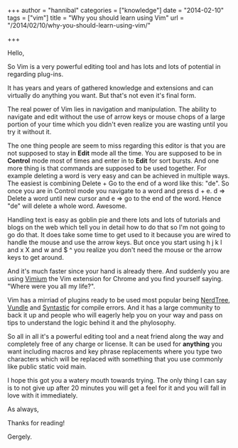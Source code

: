 +++
author = "hannibal"
categories = ["knowledge"]
date = "2014-02-10"
tags = ["vim"]
title = "Why you should learn using Vim"
url = "/2014/02/10/why-you-should-learn-using-vim/"

+++

Hello,

So Vim is a very powerful editing tool and has lots and lots of potential in regarding plug-ins.

It has years and years of gathered knowledge and extensions and can virtually do anything you want. But that's not even it's final form.

The real power of Vim lies in navigation and manipulation. The ability to navigate and edit without the use of arrow keys or mouse chops of a large portion of your time which you didn't even realize you are wasting until you try it without it.

The one thing people are seem to miss regarding this editor is that you are not supposed to stay in **Edit** mode all the time. You are supposed to be in **Control** mode most of times and enter in to **Edit** for sort bursts. And one more thing is that commands are supposed to be used together. For example deleting a word is very easy and can be achieved in multiple ways. The easiest is combining Delete + Go to the end of a word like this: "de". So once you are in Control mode you navigate to a word and press d + e. d => Delete a word until new cursor and e => go to the end of the word. Hence "de" will delete a whole word. Awesome.

Handling text is easy as goblin pie and there lots and lots of tutorials and blogs on the web which tell you in detail how to do that so I'm not going to go do that. It does take some time to get used to it because you are wired to handle the mouse and use the arrow keys. But once you start using h j k l and x X and w and $ ^ you realize you don't need the mouse or the arrow keys to get around.

And it's much faster since your hand is already there. And suddenly you are using <a href="https://chrome.google.com/webstore/detail/vimium/dbepggeogbaibhgnhhndojpepiihcmeb?hl=en" title="Vimium" target="_blank">Vimium</a> the Vim extension for Chrome and you find yourself saying. "Where were you all my life?".

Vim has a mirriad of plugins ready to be used most popular being <a href="https://github.com/scrooloose/nerdtree" title="Nerdtree" target="_blank">NerdTree</a>, <a href="https://github.com/gmarik/Vundle.vim" title="Vundle" target="_blank">Vundle</a> and <a href="https://github.com/scrooloose/syntastic" title="Syntastic" target="_blank">Syntastic</a> for compile errors. And it has a large community to back it up and people who will eagerly help you on your way and pass on tips to understand the logic behind it and the phylosophy.

So all in all it's a powerful editing tool and a neat friend along the way and completely free of any charge or license. It can be used for **anything** you want including macros and key phrase replacements where you type two characters which will be replaced with something that you use commonly like public static void main.

I hope this got you a watery mouth towards trying. The only thing I can say is to not give up after 20 minutes you will get a feel for it and you will fall in love with it immediately.

As always,

Thanks for reading!

Gergely.